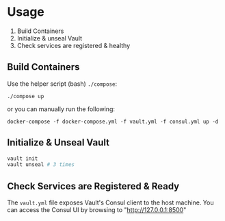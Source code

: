 # Usage

1. Build Containers
2. Initialize & unseal Vault
3. Check services are registered & healthy

## Build Containers

Use the helper script (bash) `./compose`:

`./compose up`

or you can manually run the following:

`docker-compose -f docker-compose.yml -f vault.yml -f consul.yml up -d`

## Initialize & Unseal Vault

```bash
vault init
vault unseal # 3 times
```

## Check Services are Registered & Ready
The `vault.yml` file exposes Vault's Consul client to the host machine. You can
access the Consul UI by browsing to "http://127.0.0.1:8500"
